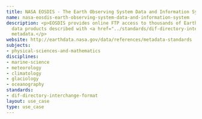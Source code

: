 ```yaml
---
title: NASA EOSDIS - The Earth Observing System Data and Information System
name: nasa-eosdis-earth-observing-system-data-and-information-system
description: <p>EOSDIS provides online FTP access to thousands of Earth system science
  data products described with <a href="../standards/dif-directory-interchange-format.html">DIF</a>
  metadata.</p>
website: http://earthdata.nasa.gov/data/references/metadata-standards
subjects:
- physical-sciences-and-mathematics
disciplines:
- marine-science
- meteorology
- climatology
- glaciology
- oceanography
standards:
- dif-directory-interchange-format
layout: use_case
type: use_case
---
```


